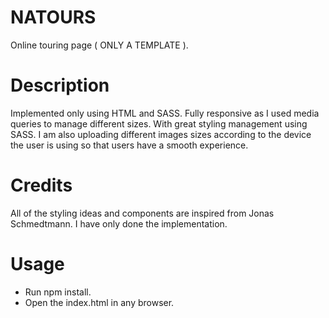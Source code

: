 # NATOURS
Online touring page ( ONLY A TEMPLATE ). 

# Description 
Implemented only using HTML and SASS. Fully responsive as I used media queries to manage different sizes. With great styling management using SASS. I am also uploading different 
images sizes according to the device the user is using so that users have a smooth experience.


# Credits 
All of the styling ideas and components are inspired from Jonas Schmedtmann. I have only done the implementation.


# Usage 
- Run npm install.
- Open the index.html in any browser.

